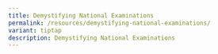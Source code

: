 ```yaml
---
title: Demystifying National Examinations
permalink: /resources/demystifying-national-examinations/
variant: tiptap
description: Demystifying National Examinations
---
```

